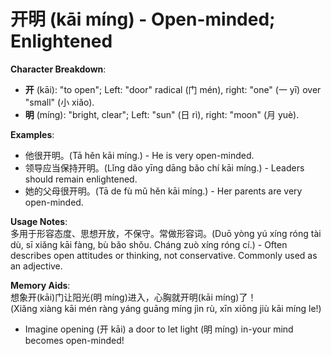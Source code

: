 # **开明 (kāi míng) - Open-minded; Enlightened**

**Character Breakdown**:  
- **开** (kāi): "to open"; Left: "door" radical (门 mén), right: "one" (一 yī) over "small" (小 xiǎo).  
- **明** (míng): "bright, clear"; Left: "sun" (日 rì), right: "moon" (月 yuè).

**Examples**:  
- 他很开明。(Tā hěn kāi míng.) - He is very open-minded.  
- 领导应当保持开明。(Lǐng dǎo yīng dāng bǎo chí kāi míng.) - Leaders should remain enlightened.  
- 她的父母很开明。(Tā de fù mǔ hěn kāi míng.) - Her parents are very open-minded.

**Usage Notes**:  
多用于形容态度、思想开放，不保守。常做形容词。(Duō yòng yú xíng róng tài dù, sī xiǎng kāi fàng, bù bǎo shǒu. Cháng zuò xíng róng cí.) - Often describes open attitudes or thinking, not conservative. Commonly used as an adjective.

**Memory Aids**:  
想象开(kāi)门让阳光(明 míng)进入，心胸就开明(kāi míng)了！  
(Xiǎng xiàng kāi mén ràng yáng guāng míng jìn rù, xīn xiōng jiù kāi míng le!)  
- Imagine opening (开 kāi) a door to let light (明 míng) in-your mind becomes open-minded!